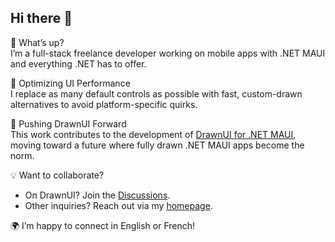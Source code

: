 ## Hi there 👋

🚀 What’s up?  
I’m a full-stack freelance developer working on mobile apps with .NET MAUI and everything .NET has to offer.

🔹 Optimizing UI Performance  
I replace as many default controls as possible with fast, custom-drawn alternatives to avoid platform-specific quirks.

🎨 Pushing DrawnUI Forward  
This work contributes to the development of [DrawnUI for .NET MAUI](https://github.com/taublast/DrawnUi.Maui), moving toward a future where fully drawn .NET MAUI apps become the norm.

💡 Want to collaborate?

* On DrawnUI? Join the [Discussions](https://github.com/taublast/DrawnUi.Maui/discussions).
* Other inquiries? Reach out via my [homepage](https://taublast.github.io/about).
  
🌍 I’m happy to connect in English or French!
